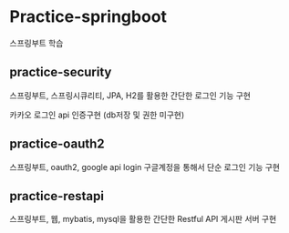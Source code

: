 # Practice-springboot

스프링부트 학습

## practice-security

스프링부트, 스프링시큐리티, JPA, H2를 활용한 간단한 로그인 기능 구현

카카오 로그인 api 인증구현 (db저장 및 권한 미구현)

## practice-oauth2

스프링부트, oauth2, google api login 구글계정을 통해서 단순 로그인 기능 구현

## practice-restapi

스프링부트, 웹, mybatis, mysql을 활용한 간단한 Restful API 게시판 서버 구현